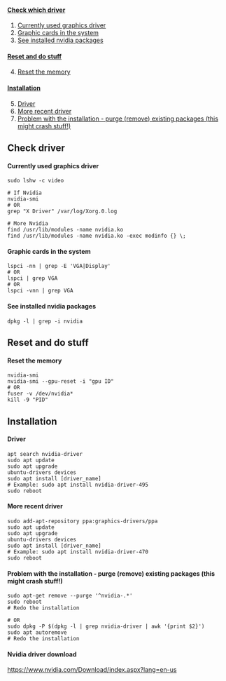 #### [Check which driver](https://github.com/dmfow/CheatSheets/blob/main/Ubuntu%20Graphics.md#check-driver-1)
1. [Currently used graphics driver](https://github.com/dmfow/CheatSheets/blob/main/Ubuntu%20Graphics.md#currently-used-graphics-driver)
2. [Graphic cards in the system](https://github.com/dmfow/CheatSheets/blob/main/Ubuntu%20Graphics.md#graphic-cards-in-the-system)
3. [See installed nvidia packages](https://github.com/dmfow/CheatSheets/blob/main/Ubuntu%20Graphics.md#see-installed-nvidia-packages)

#### [Reset and do stuff](https://github.com/dmfow/CheatSheets/blob/main/Ubuntu%20Graphics.md#reset-and-do-stuff-1)
4. [Reset the memory](https://github.com/dmfow/CheatSheets/blob/main/Ubuntu%20Graphics.md#reset-the-memory)

#### [Installation](https://github.com/dmfow/CheatSheets/blob/main/Ubuntu%20Graphics.md#installation-1)
5. [Driver](https://github.com/dmfow/CheatSheets/blob/main/Ubuntu%20Graphics.md#driver)
6. [More recent driver](https://github.com/dmfow/CheatSheets/blob/main/Ubuntu%20Graphics.md#more-recent-driver)
7. [Problem with the installation - purge (remove) existing packages (this might crash stuff!)](https://github.com/dmfow/CheatSheets/blob/main/Ubuntu%20Graphics.md#problem-with-the-installation---purge-remove-existing-packages-this-might-crash-stuff)


## Check driver
#### Currently used graphics driver
```
sudo lshw -c video

# If Nvidia
nvidia-smi
# OR
grep "X Driver" /var/log/Xorg.0.log

# More Nvidia
find /usr/lib/modules -name nvidia.ko
find /usr/lib/modules -name nvidia.ko -exec modinfo {} \;

```

#### Graphic cards in the system
```
lspci -nn | grep -E 'VGA|Display'
# OR
lspci | grep VGA
# OR
lspci -vnn | grep VGA
```
#### See installed nvidia packages
```
dpkg -l | grep -i nvidia
```

## Reset and do stuff
#### Reset the memory
```
nvidia-smi
nvidia-smi --gpu-reset -i "gpu ID"
# OR
fuser -v /dev/nvidia*
kill -9 "PID"
```


## Installation

#### Driver
```
apt search nvidia-driver
sudo apt update
sudo apt upgrade
ubuntu-drivers devices
sudo apt install [driver_name]
# Example: sudo apt install nvidia-driver-495
sudo reboot
```

#### More recent driver
```
sudo add-apt-repository ppa:graphics-drivers/ppa
sudo apt update
sudo apt upgrade
ubuntu-drivers devices
sudo apt install [driver_name]
# Example: sudo apt install nvidia-driver-470
sudo reboot
```

#### Problem with the installation - purge (remove) existing packages (this might crash stuff!)
```
sudo apt-get remove --purge '^nvidia-.*'
sudo reboot
# Redo the installation

# OR
sudo dpkg -P $(dpkg -l | grep nvidia-driver | awk '{print $2}')
sudo apt autoremove
# Redo the installation
```
#### Nvidia driver download
https://www.nvidia.com/Download/index.aspx?lang=en-us

